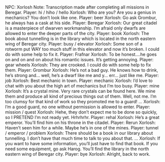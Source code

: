 NPC: Xorlosh
Note: Transcription made after completing all missions in Beregar.
Player: hi / hiho / hello
Xorlosh: Who are you? Are you a genius in mechanics? You don’t look like one.
Player: beer
Xorlosh: Go ask Grombur, he always has a cask at his side.
Player: Beregar
Xorlosh: Our great citadel is a masterpiece of dwarven workmanship. I’m afraid only dwarfs are allowed to enter the deeper parts of the city.
Player: book
Xorlosh: The book about tunnelling is in the library which is located in the north eastern wing of Beregar city.
Player: busy / elevator
Xorlosh: Some son of a rotworm put WAY too much stuff in this elevator and now it’s broken. I could do with some help to fix it.
Player: Frafnar
Xorlosh: To be honest….he goes on and on and on about his romantic issues. It’s getting annoying.
Player: gear wheels
Xorlosh: They are crooked. I could do with some help to fix them.
Player: Grombur
Xorlosh: He’s not a bad guy. He knows how to drink, he’s strong and… well, he’s a dwarf like me and y… err… just like me.
Player: job
Xorlosh: Best mechanic in town.
Player: mechanic
Xorlosh: I’d love to chat with you about the high art of mechanics but I’m too busy.
Player: mine
Xorlosh: It’s a crystal mine. Very rare crystals can be found here. We mine them and produce all kind of precious things out of them. Well, not me. I’m too clumsy for that kind of work so they promoted me to a guard! …
Xorlosh: I’m a good guard, no one without permission is allowed to enter.
Player: mission / quest
Xorlosh: Hehe, they don’t expect me to be done so quickly, so I PRETEND I’m not ready yet. Hrhrhrhr.
Player: rehal
Xorlosh: He’s a great emperor. You’ll find him on his throne in the citadel.
Player: Rerun
Xorlosh: Haven’t seen him for a while. Maybe he’s in one of the mines.
Player: tunnel / emperor / problem
Xorlosh: There should be a book in our library about tunnelling. I don’t have that much time to talk to you about that. …
Xorlosh: If you want to have some information, you’ll just have to find that book. If you need some equipment, go ask Harog. You’ll find the library in the north eastern wing of Beregar city.
Player: bye
Xorlosh: Alright, back to work.